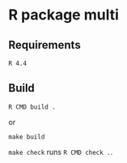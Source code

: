 # R package multi

## Requirements
```
R 4.4
```

## Build
```shell
R CMD build .
```
or
```shell
make build
```

`make check` runs `R CMD check .`.